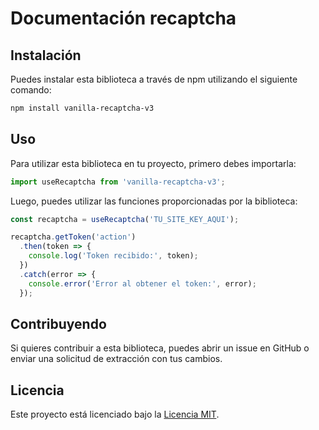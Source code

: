 # Documentación recaptcha

## Instalación

Puedes instalar esta biblioteca a través de npm utilizando el siguiente comando:

```bash
npm install vanilla-recaptcha-v3
```

## Uso

Para utilizar esta biblioteca en tu proyecto, primero debes importarla:

```javascript
import useRecaptcha from 'vanilla-recaptcha-v3';
```

Luego, puedes utilizar las funciones proporcionadas por la biblioteca:

```javascript
const recaptcha = useRecaptcha('TU_SITE_KEY_AQUI');

recaptcha.getToken('action')
  .then(token => {
    console.log('Token recibido:', token);
  })
  .catch(error => {
    console.error('Error al obtener el token:', error);
  });

```

## Contribuyendo

Si quieres contribuir a esta biblioteca, puedes abrir un issue en GitHub o enviar una solicitud de extracción con tus cambios.

## Licencia

Este proyecto está licenciado bajo la [Licencia MIT](https://opensource.org/licenses/MIT).
